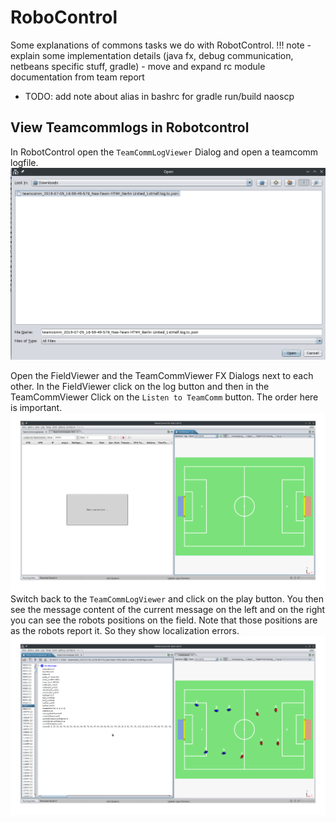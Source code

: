# RoboControl
Some explanations of commons tasks we do with RobotControl.
!!! note
    - explain some implementation details (java fx, debug communication, netbeans specific stuff, gradle)
    - move and expand rc module documentation from team report

- TODO: add note about alias in bashrc for gradle run/build naoscp

## View Teamcommlogs in Robotcontrol
In RobotControl open the `TeamCommLogViewer` Dialog and open a teamcomm logfile.
![Open a teamcomm log file](../img/screenshot_open_teamcommlog.png)

Open the FieldViewer and the TeamCommViewer FX Dialogs next to each other. In the FieldViewer click on the log button and then
in the TeamCommViewer Click on the `Listen to TeamComm` button. The order here is important.
![SetupFieldViewer](../img/screenshot_teamcomm_fieldviewer.png)
Switch back to the `TeamCommLogViewer` and click on the play button. You then see the message content of the current 
message on the left and on the right you can see the robots positions on the field. Note that those positions are as the robots
report it. So they show localization errors.
![Open a teamcomm log file](../img/screenshot_play_teamcomm.png)


